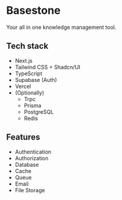 # Basestone

Your all in one knowledge management tool.

## Tech stack

- Next.js
- Tailwind CSS + Shadcn/UI
- TypeScript
- Supabase (Auth)
- Vercel
- (Optionally)
  - Trpc
  - Prisma
  - PostgreSQL
  - Redis

## Features

- Authentication
- Authorization
- Database
- Cache
- Queue
- Email
- File Storage
